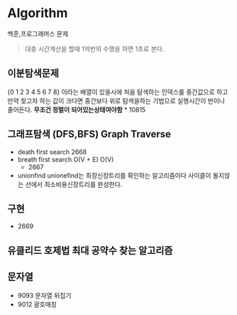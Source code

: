 # Algorithm
백준,프로그래머스 문제
> 대충 시간계산을 할때 1억번의 수행을 하면 1초로 본다.
## 이분탐색문제 
{0 1 2 3 4 5 6 7 8} 이라는 배열이 있을시에 처음 탐색하는 인덱스를 중간값으로 하고 만약 찾고자 하는 값이 크다면 중간보다 위로 탐색을하는 기법으로 실행시간이 반이나 줄어든다. **무조건 정렬이 되어있는상태여야함**
    * 10815
## 그래프탐색 (DFS,BFS) Graph Traverse
- death first search
    2668
- breath first search O(V + E) O(V)
    * 2667
- unionfind
unionefind는 최장신장트리를 확인하는 알고리즘이다 사이클이 돌지않는 선에서 최소비용신장트리를 완성한다.

## 구현 
- 2669
## 유클리드 호제법 최대 공약수 찾는 알고리즘
## 문자열 
- 9093 문자열 뒤집기
- 9012 괄호매칭